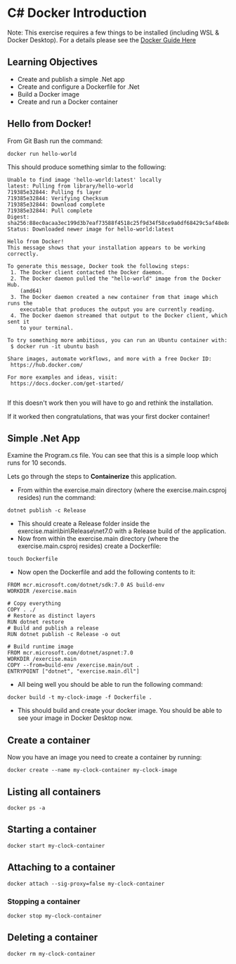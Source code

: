 # C# Docker Introduction

Note: This exercise requires a few things to be installed (including WSL & Docker Desktop).  For a details please see the [Docker Guide Here](https://docs.docker.com/desktop/install/windows-install/)

## Learning Objectives
- Create and publish a simple .Net app
- Create and configure a Dockerfile for .Net  
- Build a Docker image
- Create and run a Docker container

## Hello from Docker!

From Git Bash run the command:  
```
docker run hello-world  
```
This should produce something simlar to the following:  
```
Unable to find image 'hello-world:latest' locally
latest: Pulling from library/hello-world
719385e32844: Pulling fs layer
719385e32844: Verifying Checksum
719385e32844: Download complete
719385e32844: Pull complete
Digest: sha256:88ec0acaa3ec199d3b7eaf73588f4518c25f9d34f58ce9a0df68429c5af48e8d
Status: Downloaded newer image for hello-world:latest

Hello from Docker!
This message shows that your installation appears to be working correctly.

To generate this message, Docker took the following steps:
 1. The Docker client contacted the Docker daemon.
 2. The Docker daemon pulled the "hello-world" image from the Docker Hub.
    (amd64)
 3. The Docker daemon created a new container from that image which runs the
    executable that produces the output you are currently reading.
 4. The Docker daemon streamed that output to the Docker client, which sent it
    to your terminal.

To try something more ambitious, you can run an Ubuntu container with:
 $ docker run -it ubuntu bash

Share images, automate workflows, and more with a free Docker ID:
 https://hub.docker.com/

For more examples and ideas, visit:
 https://docs.docker.com/get-started/


 ```
If this doesn't work then you will have to go and rethink the installation.  

If it worked then congratulations, that was your first docker container!  

## Simple .Net App


Examine the Program.cs file.  You can see that this is a simple loop which runs for 10 seconds.  

Lets go through the steps to **Containerize** this application.  

- From within the exercise.main directory (where the exercise.main.csproj resides) run the 
command:  

```
dotnet publish -c Release 
```

- This should create a Release folder inside the exercise.main\bin\Release\net7.0 with a Release build of the application.  
- Now from within the exercise.main directory (where the exercise.main.csproj resides) create a Dockerfile:
```
touch Dockerfile
```
- Now open the Dockerfile and add the following contents to it:  
```
FROM mcr.microsoft.com/dotnet/sdk:7.0 AS build-env
WORKDIR /exercise.main

# Copy everything
COPY . ./
# Restore as distinct layers
RUN dotnet restore
# Build and publish a release
RUN dotnet publish -c Release -o out

# Build runtime image
FROM mcr.microsoft.com/dotnet/aspnet:7.0
WORKDIR /exercise.main
COPY --from=build-env /exercise.main/out .
ENTRYPOINT ["dotnet", "exercise.main.dll"]
```
- All being well you should be able to run the following command: 
```
docker build -t my-clock-image -f Dockerfile .  
```
- This should build and create your docker image.  You should be able to see your image in Docker Desktop now.  

## Create a container
Now you have an image you need to create a container by running:
```
docker create --name my-clock-container my-clock-image 
```
## Listing all containers 
```
docker ps -a
```
## Starting a container
```
docker start my-clock-container
```
## Attaching to a container
```
docker attach --sig-proxy=false my-clock-container
```
### Stopping a container
```
docker stop my-clock-container
```

## Deleting a container
```
docker rm my-clock-container
```


